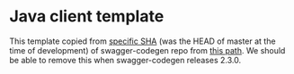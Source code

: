 # Java client template

This template copied from [specific SHA](https://github.com/swagger-api/swagger-codegen/commit/522d704f7ad5d5decd1a9d5e6404790dc07705cc) (was the HEAD of master at the time of development) of swagger-codegen repo from [this path](https://github.com/swagger-api/swagger-codegen/tree/522d704f7ad5d5decd1a9d5e6404790dc07705cc/modules/swagger-codegen/src/main/resources/Java/libraries/okhttp-gson). We should be able to remove this when swagger-codegen releases 2.3.0.


